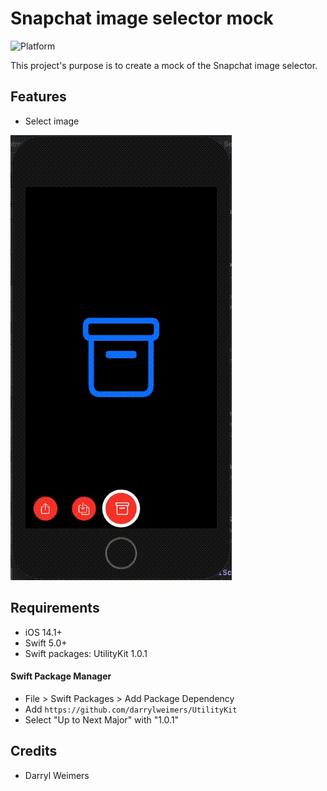 # Snapchat image selector mock

![Platform](https://img.shields.io/cocoapods/p/lottie-ios.svg?style=flat)

This project's purpose is to create a mock of the Snapchat image selector.

## Features 

- Select image

![select-images](_Gifs/select-images.gif)

## Requirements

- iOS 14.1+
- Swift 5.0+
- Swift packages: UtilityKit 1.0.1

#### Swift Package Manager

- File > Swift Packages > Add Package Dependency
- Add `https://github.com/darrylweimers/UtilityKit`
- Select "Up to Next Major" with "1.0.1"

## Credits

- Darryl Weimers
